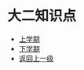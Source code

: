 
# 大二知识点

- [上学期](https://code.aliyun.com/LongYa_Shadow/myStudyCode/tree/master/%E5%A4%A7%E4%BA%8C%E5%AD%A6%E6%9C%9F%E7%9F%A5%E8%AF%86%E7%82%B9/%E4%B8%8A%E5%AD%A6%E6%9C%9F)
- [下学期](https://code.aliyun.com/LongYa_Shadow/myStudyCode/tree/master/%E5%A4%A7%E4%BA%8C%E5%AD%A6%E6%9C%9F%E7%9F%A5%E8%AF%86%E7%82%B9/%E4%B8%8B%E5%AD%A6%E6%9C%9F)
- [返回上一级](https://code.aliyun.com/3011248542/myStudyCode/tree/master)